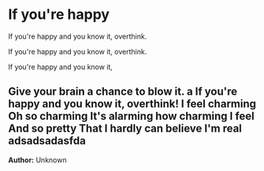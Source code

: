 # If you're happy

If you're happy and you know it, overthink. 

If you're happy and you know it, overthink. 

If you're happy and you know it, 

Give your brain a chance to blow it. 
a
If you're happy and you know it, overthink!
I feel charming
Oh so charming
It's alarming how charming I feel
And so pretty
That I hardly can believe I'm real
adsadsadasfda
--- 

**Author:** Unknown
